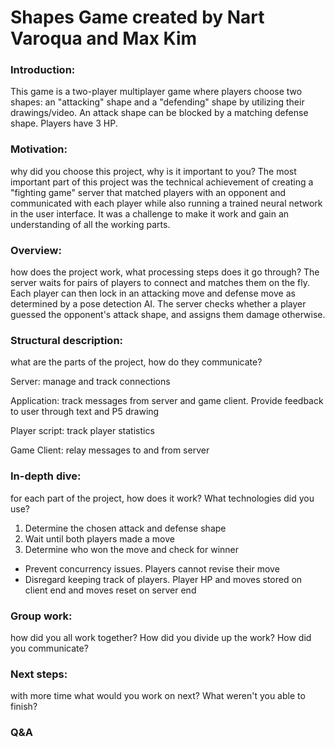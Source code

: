 Shapes Game created by Nart Varoqua and Max Kim
===========================

### Introduction: 
This game is a two-player multiplayer game where players choose two shapes: an "attacking" shape and a "defending" shape by utilizing their drawings/video. An attack shape can be blocked by a matching defense shape. Players have 3 HP. 


### Motivation: 
why did you choose this project, why is it important to you?
The most important part of this project was the technical achievement of creating a "fighting game" server that matched players with an opponent and communicated with each player while also running a trained neural network in the user interface. It was a challenge to make it work and gain an understanding of all the working parts.

### Overview: 
how does the project work, what processing steps does it go through?
The server waits for pairs of players to connect and matches them on the fly. Each player can then lock in an attacking move and defense move as determined by a pose detection AI. The server checks whether a player guessed the opponent's attack shape, and assigns them damage otherwise. 

### Structural description: 
what are the parts of the project, how do they communicate?

Server: manage and track connections

Application: track messages from server and game client. Provide feedback to user through text and P5 drawing

Player script: track player statistics

Game Client: relay messages to and from server


### In-depth dive: 
for each part of the project, how does it work? What technologies did you use?

1. Determine the chosen attack and defense shape 
2. Wait until both players made a move 
3. Determine who won the move and check for winner 

* Prevent concurrency issues. Players cannot revise their move 
* Disregard keeping track of players. Player HP and moves stored on client end and moves reset on server end


### Group work: 
how did you all work together? How did you divide up the work? How did you communicate?

### Next steps: 
with more time what would you work on next? What weren't you able to finish?

### Q&A
